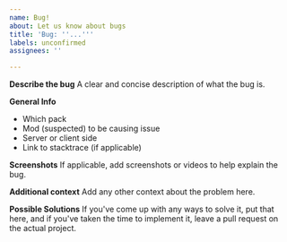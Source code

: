 ```yaml
---
name: Bug!
about: Let us know about bugs
title: 'Bug: ''...'''
labels: unconfirmed
assignees: ''

---
```


**Describe the bug**
A clear and concise description of what the bug is.

**General Info**
 - Which pack
 - Mod (suspected) to be causing issue
 - Server or client side
 - Link to stacktrace (if applicable)

**Screenshots**
If applicable, add screenshots or videos to help explain the bug.

**Additional context**
Add any other context about the problem here.

**Possible Solutions**
If you've come up with any ways to solve it, put that here, and if you've taken the time to implement it, leave a pull request on the actual project.
